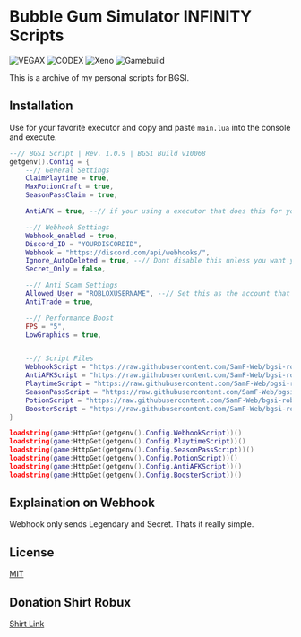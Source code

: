 # Bubble Gum Simulator INFINITY Scripts
![VEGAX](https://badge.ttsalpha.com/api?icon=android&label=VEGAX&status=WORKING&color=2bc440&iconColor=ffffff) ![CODEX](https://badge.ttsalpha.com/api?icon=android&label=CODEX&status=WORKING&color=2bc440&iconColor=ffffff) ![Xeno](https://badge.ttsalpha.com/api?icon=nvidia&label=Xeno&status=WORKING&color=2bc440&iconColor=ffffff) ![Gamebuild](https://badge.ttsalpha.com/api?icon=wegame&label=Gamebuild&status=v10068&iconColor=ffffff)


This is a archive of my personal scripts for BGSI.

## Installation

Use for your favorite executor and copy and paste `main.lua` into the console and execute.

```lua
--// BGSI Script | Rev. 1.0.9 | BGSI Build v10068
getgenv().Config = {
    --// General Settings
    ClaimPlaytime = true,
    MaxPotionCraft = true,
    SeasonPassClaim = true,

    AntiAFK = true, --// if your using a executor that does this for you disable it. [delta auto removes afk]

    --// Webhook Settings
    Webhook_enabled = true,
    Discord_ID = "YOURDISCORDID",
    Webhook = "https://discord.com/api/webhooks/",
    Ignore_AutoDeleted = true, --// Dont disable this unless you want your webhook flooded
    Secret_Only = false,

    --// Anti Scam Settings
    Allowed_User = "ROBLOXUSERNAME", --// Set this as the account that could trade with you.
    AntiTrade = true,

    --// Performance Boost
    FPS = "5",
    LowGraphics = true,


    --// Script Files
    WebhookScript = "https://raw.githubusercontent.com/SamF-Web/bgsi-roblox-scripts/refs/heads/main/webhook.lua",
    AntiAFKScript = "https://raw.githubusercontent.com/SamF-Web/bgsi-roblox-scripts/refs/heads/main/antiafk.lua",
    PlaytimeScript = "https://raw.githubusercontent.com/SamF-Web/bgsi-roblox-scripts/refs/heads/main/playtime.lua",
    SeasonPassScript = "https://raw.githubusercontent.com/SamF-Web/bgsi-roblox-scripts/refs/heads/main/seasonpass.lua",
    PotionScript = "https://raw.githubusercontent.com/SamF-Web/bgsi-roblox-scripts/refs/heads/main/potioncraft.lua",
    BoosterScript = "https://raw.githubusercontent.com/SamF-Web/bgsi-roblox-scripts/refs/heads/main/booster.lua",
}

loadstring(game:HttpGet(getgenv().Config.WebhookScript))()
loadstring(game:HttpGet(getgenv().Config.PlaytimeScript))()
loadstring(game:HttpGet(getgenv().Config.SeasonPassScript))()
loadstring(game:HttpGet(getgenv().Config.PotionScript))()
loadstring(game:HttpGet(getgenv().Config.AntiAFKScript))()
loadstring(game:HttpGet(getgenv().Config.BoosterScript))()
```


## Explaination on Webhook
Webhook only sends Legendary and Secret. Thats it really simple.


## License

[MIT](https://choosealicense.com/licenses/mit/)


## Donation Shirt Robux
[Shirt Link](https://www.roblox.com/catalog/71032498937806/chiller)
